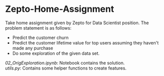 # Zepto-Home-Assignment

Take home assignment given by Zepto for Data Scientist position. The problem statement is as follows:

* Predict the customer churn
* Predict the customer lifetime value for top users assuming they haven't made any purchase
* Do some exploration of the given data set.

*02_OrigExploration.ipynb*: Notebook contains the solution.        
*utils.py*: Contains some helper functions to create features.
